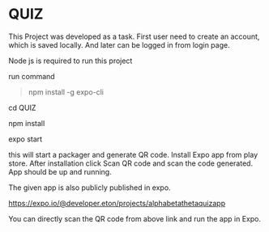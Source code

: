 # QUIZ
This Project was developed as a task. First user need to create an account, which is saved locally. And later can be logged in from login page.


Node js is required to run this project

run command

> npm install -g expo-cli

cd QUIZ

npm install 

expo start

this will start a packager and generate QR code.
Install Expo app from play store. 
After installation click Scan QR code and scan the code generated. 
App should be up and running. 

The given app is also publicly published in expo.

https://expo.io/@developer.eton/projects/alphabetathetaquizapp

You can directly scan the QR code from above link and run the app in Expo.
